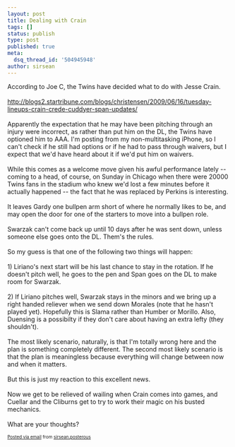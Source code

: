 ```yaml
---
layout: post
title: Dealing with Crain
tags: []
status: publish
type: post
published: true
meta:
  dsq_thread_id: '504945948'
author: sirsean
---
```

According to Joe C, the Twins have decided what to do with Jesse Crain. <br />&nbsp;<br /><a href="http://blogs2.startribune.com/blogs/christensen/2009/06/16/tuesday-lineups-crain-crede-cuddyer-span-updates/">http://blogs2.startribune.com/blogs/christensen/2009/06/16/tuesday-lineups-crain-crede-cuddyer-span-updates/</a> <br />&nbsp;<br />Apparently the expectation that he may have been pitching through an injury were incorrect, as rather than put him on the DL, the Twins have optioned him to AAA. I'm posting from my non-multitasking iPhone, so I can't check if he still had options or if he had to pass through waivers, but I expect that we'd have heard about it if we'd put him on waivers. <br />&nbsp;<br />While this comes as a welcome move given his awful performance lately -- coming to a head, of course, on Sunday in Chicago when there were 20000 Twins fans in the stadium who knew we'd lost a few minutes before it actually happened -- the fact that he was replaced by Perkins is interesting. <br />&nbsp;<br />It leaves Gardy one bullpen arm short of where he normally likes to be, and may open the door for one of the starters to move into a bullpen role. <br />&nbsp;<br />Swarzak can't come back up until 10 days after he was sent down, unless someone else goes onto the DL. Them's the rules. <br />&nbsp;<br />So my guess is that one of the following two things will happen: <br />&nbsp;<br />1) Liriano's next start will be his last chance to stay in the rotation. If he doesn't pitch well, he goes to the pen and Span goes on the DL to make room for Swarzak. <br />&nbsp;<br />2) If Liriano pitches well, Swarzak stays in the minors and we bring up a right handed reliever when we send down Morales (note that he hasn't played yet). Hopefully this is Slama rather than Humber or Morillo. Also, Duensing is a possibilty if they don't care about having an extra lefty (they shouldn't). <br />&nbsp;<br />The most likely scenario, naturally, is that I'm totally wrong here and the plan is something completely different. The second most likely scenario is that the plan is meaningless because everything will change between now and when it matters. <br />&nbsp;<br />But this is just my reaction to this excellent news. <br />&nbsp;<br />Now we get to be relieved of wailing when Crain comes into games, and Cuellar and the Cliburns get to try to work their magic on his busted mechanics. <br />&nbsp;<br />What are your thoughts?<p style="font-size: 10px;">  <a href="http://posterous.com">Posted via email</a>   from <a href="http://sirsean.posterous.com/dealing-with-crain">sirsean.posterous</a>  </p>
